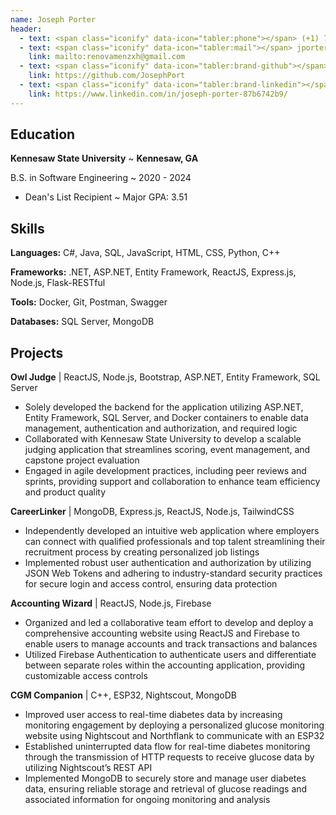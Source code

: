 ```yaml
---
name: Joseph Porter
header:
  - text: <span class="iconify" data-icon="tabler:phone"></span> (+1) 706-505-6851
  - text: <span class="iconify" data-icon="tabler:mail"></span> jporterswe@outlook.com
    link: mailto:renovamenzxh@gmail.com
  - text: <span class="iconify" data-icon="tabler:brand-github"></span> JosephPort
    link: https://github.com/JosephPort
  - text: <span class="iconify" data-icon="tabler:brand-linkedin"></span> Joseph Porter
    link: https://www.linkedin.com/in/joseph-porter-87b6742b9/
---
```


## Education

**Kennesaw State University**
  ~ **Kennesaw, GA**

B.S. in Software Engineering
  ~ 2020 - 2024

- Dean's List Recipient
  ~ Major GPA: 3.51

## Skills

**Languages:**
C#, Java, SQL, JavaScript, HTML, CSS, Python, C++

**Frameworks:**
.NET, ASP.NET, Entity Framework, ReactJS, Express.js, Node.js, Flask-RESTful

**Tools:**
Docker, Git, Postman, Swagger

**Databases:**
SQL Server, MongoDB

## Projects

**Owl Judge** | ReactJS, Node.js, Bootstrap, ASP.NET, Entity Framework, SQL Server

- Solely developed the backend for the application utilizing ASP.NET, Entity Framework, SQL Server, and Docker containers to enable data management, authentication and authorization, and required logic
- Collaborated with Kennesaw State University to develop a scalable judging application that streamlines scoring, event management, and capstone project evaluation
- Engaged in agile development practices, including peer reviews and sprints, providing support and collaboration to enhance team efficiency and product quality

**CareerLinker** | MongoDB, Express.js, ReactJS, Node.js, TailwindCSS

- Independently developed an intuitive web application where employers can connect with qualified professionals and top talent streamlining their recruitment process by creating personalized job listings
- Implemented robust user authentication and authorization by utilizing JSON Web Tokens and adhering to industry-standard security practices for secure login and access control, ensuring data protection

**Accounting Wizard** | ReactJS, Node.js, Firebase

- Organized and led a collaborative team effort to develop and deploy a comprehensive accounting website using ReactJS and Firebase to enable users to manage accounts and track transactions and balances
- Utilized Firebase Authentication to authenticate users and differentiate between separate roles within the accounting application, providing customizable access controls

**CGM Companion** | C++, ESP32, Nightscout, MongoDB

- Improved user access to real-time diabetes data by increasing monitoring engagement by deploying a personalized glucose monitoring website using Nightscout and Northflank to communicate with an ESP32
- Established uninterrupted data flow for real-time diabetes monitoring through the transmission of HTTP requests to receive glucose data by utilizing Nightscout’s REST API
- Implemented MongoDB to securely store and manage user diabetes data, ensuring reliable storage and retrieval of glucose readings and associated information for ongoing monitoring and analysis
